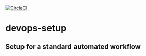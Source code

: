 [![CircleCI](https://circleci.com/gh/iykekings/devops-setup.svg?style=svg)](https://circleci.com/gh/iykekings/devops-setup)

# devops-setup

## Setup for a standard automated workflow
